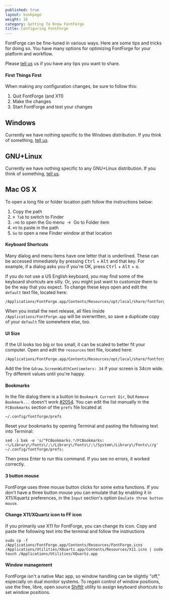 ```yaml
---
published: true
layout: bookpage
weight: 16
category: Getting To Know FontForge
title: Configuring FontForge
---
```


FontForge can be fine-tuned in various ways.
Here are some tips and tricks for doing so.
You have many options for optimizing FontForge for your platform and workflow.

Please [tell us](https://github.com/fontforge/designwithfontforge.com#how-to-contribute) us if you have any tips you want to share.

#### First Things First

When making any configuration changes, be sure to follow this:

1. Quit FontForge (and X11)
2. Make the changes
3. Start FontForge and test your changes

## Windows

Currently we have nothing specific to the Windows distribution.
If you think of something, [tell us](https://github.com/fontforge/designwithfontforge.com#how-to-contribute).

## GNU+Linux

Currently we have nothing specific to any GNU+Linux distribution.
If you think of something, [tell us](https://github.com/fontforge/designwithfontforge.com#how-to-contribute).

## Mac OS X

To open a long file or folder location path follow the instructions below:

1. Copy the path
2. `⌘ Tab` to switch to Finder
3. `⇧⌘G` to open the Go menu&nbsp;&nbsp;→&nbsp;&nbsp;Go to Folder item
4. `⌘V` to paste in the path
5. `Go` to open a new Finder window at that location

#### Keyboard Shortcuts

Many dialog and menu items have one letter that is u<span class="underline">n</span>derlined.
These can be accessed immediately by pressing <kbd>Ctrl</kbd> + <kbd>Alt</kbd> and that key.
For example, if a dialog asks you if you're <span class="underline">O</span>K, press <kbd>Ctrl</kbd> + <kbd>Alt</kbd> + <kbd>o</kbd>.

If you do not use a US English keyboard, you may find some of the keyboard shortcuts are silly.
Or, you might just want to customize them to be the way that you expect.
To change these keys open and edit the `default` text file, located here:

```
/Applications/FontForge.app/Contents/Resources/opt/local/share/fontforge/hotkeys/default
```

When you install the next release, all files inside `/Applications/FontForge.app` will be overwritten, so save a duplicate copy of your `default` file somewhere else, too.

#### UI Size

If the UI looks too big or too small, it can be scaled to better fit your computer.
Open and edit the `resources` text file, located here:

```
/Applications/FontForge.app/Contents/Resources/opt/local/share/fontforge/pixmaps/resources
```

Add the line `Gdraw.ScreenWidthCentimeters: 34` if your screen is 34cm wide.
Try different values until you're happy.

#### Bookmarks

In the file dialog there is a button to `Bookmark Current Dir`, but `Remove Bookmark...` doesn't work [#2054](https://github.com/fontforge/fontforge/issues/2054).
You can edit the list manually in the `FCBookmarks` section of the `prefs` file located at

```
~/.config/fontforge/prefs
```

Reset your bookmarks by opening Terminal and pasting the following text into Terminal:

```
sed -i bak -e 's/^FCBookmarks.*/FCBookmarks:     ~\/Library\/Fonts\/;\/Library\/Fonts\/;\/System\/Library\/Fonts\//g' ~/.config/fontforge/prefs;
```

Then press Enter to run this command.
If you see no errors, it worked correctly.

#### 3 button mouse

FontForge uses three mouse button clicks for some extra functions.
If you don't have a three button mouse you can emulate that by enabling it in X11/Xquartz preferences, in the `Input` section's option `Emulate three button mouse`.

#### Change X11/XQuartz icon to FF icon

If you primarily use X11 for FontForge, you can change its icon. Copy and paste the following text into the terminal and follow the instructions

```
sudo cp -f /Applications/FontForge.app/Contents/Resources/FontForge.icns /Applications/Utilities/XQuartz.app/Contents/Resources/X11.icns | sudo touch /Applications/Utilities/XQuartz.app 
```


#### Window management

FontForge isn't a native Mac app, so window handling can be slightly "off," especially on dual monitor systems.
To regain control of window positions, use the free, libre, open source [ShiftIt](https://github.com/fikovnik/ShiftIt) utility to assign keyboard shortcuts to set window positions.
